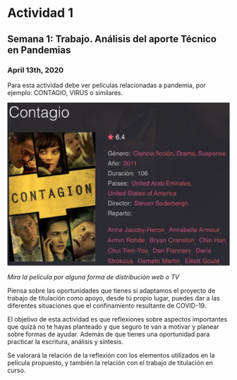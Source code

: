 # Actividad 1
## Semana 1: Trabajo. Análisis del aporte Técnico en Pandemias
### April 13th, 2020

Para esta actividad debe ver películas relacionadas a pandemia, por ejemplo: CONTAGIO, VIRUS o similares.

![Contagio](https://github.com/Practicum42-MP-20201/Tarea1/blob/master/contagioMovie.jpg)

*Mira la película por alguna forma de distribución web o TV*

Piensa sobre las oportunidades que tienes si adaptamos el proyecto de trabajo de titulación como apoyo, desde tú propio lugar, puedes dar a las diferentes situaciones que el confinamiento resultante de COVID-19.

El objetivo de esta actividad es que reflexiones sobre aspectos importantes que quizá no te hayas planteado y que seguro te van a motivar y planear sobre formas de ayudar. Además de que tienes una oportunidad para practicar la escritura, análisis y síntesis.

Se valorará la relación de la reflexión con los elementos utilizados en la película propuesto, y también la relación con el trabajo de titulación en curso.
